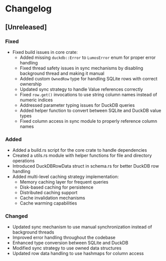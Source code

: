 # Changelog

## [Unreleased]

### Fixed

- Fixed build issues in core crate:
  - Added missing `duckdb::Error` to `LumosError` enum for proper error handling
  - Fixed thread safety issues in sync mechanisms by disabling background thread and making it manual
  - Added custom `OwnedRow` type for handling SQLite rows with correct ownership
  - Updated sync strategy to handle Value references correctly
  - Fixed `row.get()` invocations to use string column names instead of numeric indices
  - Addressed parameter typing issues for DuckDB queries
  - Added helper function to convert between SQLite and DuckDB value types
  - Fixed column access in sync module to properly reference column names

### Added

- Added a build.rs script for the core crate to handle dependencies
- Created a utils.rs module with helper functions for file and directory operations
- Introduced DuckDBRowData struct in schema.rs for better DuckDB row handling
- Added multi-level caching strategy implementation:
  - Memory caching layer for frequent queries
  - Disk-based caching for persistence
  - Distributed caching support
  - Cache invalidation mechanisms
  - Cache warming capabilities

### Changed

- Updated sync mechanism to use manual synchronization instead of background threads
- Improved error handling throughout the codebase
- Enhanced type conversion between SQLite and DuckDB
- Modified sync strategy to use owned data structures
- Updated row data handling to use hashmaps for column access 